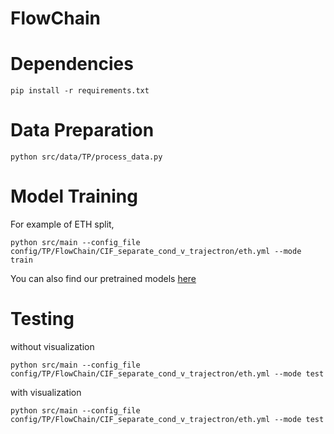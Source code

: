 # FlowChain


# Dependencies
```
pip install -r requirements.txt
```

# Data Preparation
```
python src/data/TP/process_data.py
```

# Model Training
For example of ETH split,
```
python src/main --config_file config/TP/FlowChain/CIF_separate_cond_v_trajectron/eth.yml --mode train
```

You can also find our pretrained models [here](https://drive.google.com/drive/folders/19X50pNst9Nj0Tta4tnV4ROIuTlnCKQ_S?usp=share_link)

# Testing
without visualization
```
python src/main --config_file config/TP/FlowChain/CIF_separate_cond_v_trajectron/eth.yml --mode test
```

with visualization
```
python src/main --config_file config/TP/FlowChain/CIF_separate_cond_v_trajectron/eth.yml --mode test
```
